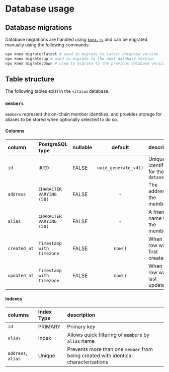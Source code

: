 # Database usage

## Database migrations

Database migrations are handled using [`knex.js`](https://knexjs.org/) and can be migrated manually using the following commands:

```sh
npx knex migrate:latest # used to migrate to latest database version
npx knex migrate:up # used to migrate to the next database version
npx knex migrate:down # used to migrate to the previous database version
```

## Table structure

The following tables exist in the `vitalam` database.

### `members`

`members` represent the on-chain member identities, and provides storage for aliases to be stored when optionally selected to do so.

#### Columns

| column          | PostgreSQL type           | nullable |       default        | description                         |
|:----------------| :------------------------ | :------- | :------------------: |:------------------------------------|
| `id`            | `UUID`                    | FALSE    | `uuid_generate_v4()` | Unique identifier for the `dataset` |
| `address`       | `CHARACTER VARYING (50)`  | FALSE    |          -           | The address of the member           |
| `alias`         | `CHARACTER VARYING (50)`  | FALSE    |          -           | A friendly name for the member      |
| `created_at`    | `Timestamp with timezone` | FALSE    |       `now()`        | When the row was first created      |
| `updated_at`    | `Timestamp with timezone` | FALSE    |       `now()`        | When the row was last updated       |

#### Indexes

| columns            | Index Type | description                                                                         |
|:-------------------|:-----------|:------------------------------------------------------------------------------------|
| `id`               | PRIMARY    | Primary key                                                                         |
| `alias`            | Index      | Allows quick filtering of `members` by `alias` name                                 |
| `address`, `alias` | Unique     | Prevents more than one `member` from being created with identical characterisations |
